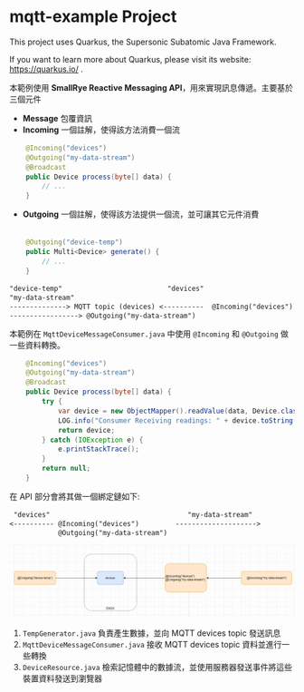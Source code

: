# mqtt-example Project

This project uses Quarkus, the Supersonic Subatomic Java Framework.

If you want to learn more about Quarkus, please visit its website: https://quarkus.io/ .

本範例使用 **SmallRye Reactive Messaging API**，用來實現訊息傳遞。主要基於三個元件
- **Message** 包覆資訊
- **Incoming** 一個註解，使得該方法消費一個流
```java
    @Incoming("devices")
    @Outgoing("my-data-stream")
    @Broadcast
    public Device process(byte[] data) {
        // ...
    }
```
- **Outgoing** 一個註解，使得該方法提供一個流，並可讓其它元件消費
```java

    @Outgoing("device-temp")
    public Multi<Device> generate() {
        // ...
    }
```


```
"device-temp"                          "devices"                        "my-data-stream"
--------------> MQTT topic (devices) <----------  @Incoming("devices") -----------------> @Outgoing("my-data-stream")
```

本範例在 `MqttDeviceMessageConsumer.java` 中使用 `@Incoming` 和 `@Outgoing` 做一些資料轉換。

```java
    @Incoming("devices")
    @Outgoing("my-data-stream")
    @Broadcast
    public Device process(byte[] data) {
        try {
            var device = new ObjectMapper().readValue(data, Device.class);
            LOG.info("Consumer Receiving readings: " + device.toString());
            return device;
        } catch (IOException e) {
            e.printStackTrace();
        }
        return null;
    }
```

在 API 部分會將其做一個綁定鏈如下:

```
 "devices"                                  "my-data-stream"
<---------- @Incoming("devices")         -------------------->
            @Outgoing("my-data-stream")
```


![img.png](images/img.png)

1. `TempGenerator.java` 負責產生數據，並向 MQTT devices topic 發送訊息
2. `MqttDeviceMessageConsumer.java` 接收 MQTT devices topic 資料並進行一些轉換
3. `DeviceResource.java` 檢索記憶體中的數據流，並使用服務器發送事件將這些裝置資料發送到瀏覽器